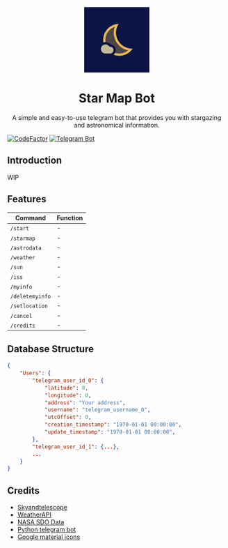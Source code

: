 <div align="center">
	<img src="assets/icon.png" alt="Icon" width="150"/>
    <h1>Star Map Bot</h1>
    <p>
    	A simple and easy-to-use telegram bot that provides you with stargazing and astronomical information.
    </p>
</div>

[![CodeFactor](https://www.codefactor.io/repository/github/choitommy/star-map-bot/badge)](https://www.codefactor.io/repository/github/choitommy/star-map-bot)
[![Telegram Bot](https://img.shields.io/badge/Telegram-bot-blue?logo=telegram)](https://t.me/star_map_bot)

## Introduction
WIP

## Features

| Command         	| Function 	|
|-----------------	|----------	|
| `/start`        	| -        	|
| `/starmap`      	| -        	|
| `/astrodata`    	| -        	|
| `/weather`      	| -        	|
| `/sun`          	| -        	|
| `/iss`          	| -        	|
| `/myinfo`       	| -        	|
| `/deletemyinfo` 	| -        	|
| `/setlocation`  	| -        	|
| `/cancel`       	| -        	|
| `/credits`      	| -        	|

## Database Structure

```json
{
    "Users": {
        "telegram_user_id_0": {
            "latitude": 0,
            "longitude": 0,
            "address": "Your address",
            "username": "telegram_username_0",
            "utcOffset": 0,
            "creation_timestamp": "1970-01-01 00:00:00",
            "update_timestamp": "1970-01-01 00:00:00",
        },
        "telegram_user_id_1": {...},
        ...
    }
}
```

## Credits
- [Skyandtelescope](https://skyandtelescope.org)
- [WeatherAPI](https://www.weatherapi.com)
- [NASA SDO Data](https://sdo.gsfc.nasa.gov/data/)
- [Python telegram bot](https://github.com/python-telegram-bot/python-telegram-bot)
- [Google material icons](https://fonts.google.com/icons)